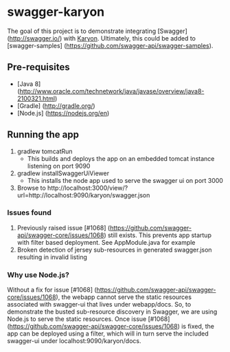 # swagger-karyon

The goal of this project is to demonstrate integrating [Swagger] (http://swagger.io/) with [Karyon](https://github.com/Netflix/karyon/tree/3.x). Ultimately, this could be added to [swagger-samples] (https://github.com/swagger-api/swagger-samples).

## Pre-requisites

* [Java 8] (http://www.oracle.com/technetwork/java/javase/overview/java8-2100321.html) 
* [Gradle] (http://gradle.org/)
* [Node.js] (https://nodejs.org/en)

## Running the app

1. gradlew tomcatRun
	* This builds and deploys the app on an embedded tomcat instance listening on port 9090
2. gradlew installSwaggerUiViewer
	* This installs the node app used to serve the swagger ui on port 3000
3. Browse to http://localhost:3000/view/?url=http://localhost:9090/karyon/swagger.json

### Issues found
1. Previously raised issue [#1068] (https://github.com/swagger-api/swagger-core/issues/1068) still exists. This prevents app startup with filter based deployment. See AppModule.java for example
2. Broken detection of jersey sub-resources in generated swagger.json resulting in invalid listing 

### Why use Node.js?
Without a fix for issue [#1068] (https://github.com/swagger-api/swagger-core/issues/1068), the webapp cannot serve the static resources associated with swagger-ui that lives under webapp/docs. So, to demonstrate the busted sub-resource discovery in Swagger, we are using Node.js to serve the static resources. Once issue [#1068] (https://github.com/swagger-api/swagger-core/issues/1068) is fixed, the app can be deployed using a filter, which will in turn serve the included swagger-ui under localhost:9090/karyon/docs.